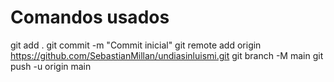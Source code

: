 <h1>Comandos usados</h1>

git add .
git commit -m "Commit inicial"
git remote add origin https://github.com/SebastianMillan/undiasinluismi.git
git branch -M main
git push -u origin main